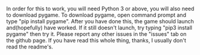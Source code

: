 In order for this to work, you will need Python 3 or above, you will also need to download pygame. To download pygame, open command prompt and type "pip install pygame".
After you have done this, the game should launch and(hopefully) have worked. If it still doesn't launch, try typing "pip3 install pygame" then try it. Please report any
other issues in the "issues" tab on the github page. If you have read this whole thing, thanks, I usually don't read the readme's.
